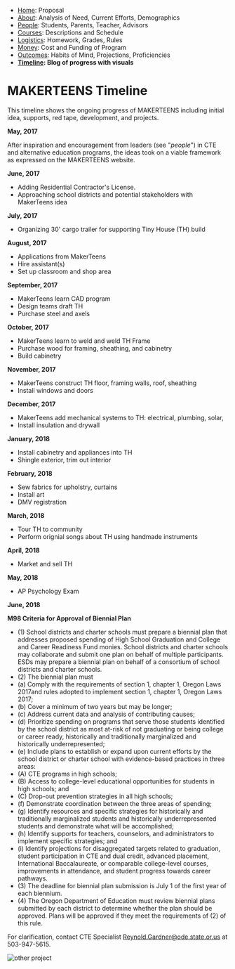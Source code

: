  - [Home](index.html): Proposal
 - [About](about.html): Analysis of Need, Current Efforts, Demographics
 - [People](people.html): Students, Parents, Teacher, Advisors
 - [Courses](courses.html): Descriptions and Schedule
 - [Logistics](logistics.html): Homework, Grades, Rules
 - [Money](money.html): Cost and Funding of Program
 - [Outcomes](outcomes.html): Habits of Mind, Projections, Proficiencies
 - **[Timeline](timeline.html): Blog of progress with visuals**

# MAKERTEENS Timeline #

This timeline shows the ongoing progress of MAKERTEENS including initial idea, supports, red tape, development, and projects.

**May, 2017**

After inspiration and encouragement from leaders (see "_people_") in CTE and alternative education programs, the ideas took on a viable framework as expressed on the MAKERTEENS website.

**June, 2017**

- Adding Residential Contractor's License. 
- Approaching school districts and potential stakeholders with MakerTeens idea

**July, 2017**

- Organizing 30' cargo trailer for supporting Tiny House (TH) build

**August, 2017**

- Applications from MakerTeens
- Hire assistant(s)
- Set up classroom and shop area

**September, 2017**

- MakerTeens learn CAD program
- Design teams draft TH
- Purchase steel and axels

**October, 2017**

- MakerTeens learn to weld and weld TH Frame
- Purchase wood for framing, sheathing, and cabinetry
- Build cabinetry

**November, 2017**

- MakerTeens construct TH floor, framing walls, roof, sheathing
- Install windows and doors

**December, 2017**

- MakerTeens add mechanical systems to TH: electrical, plumbing, solar, 
- Install insulation and drywall

**January, 2018**

- Install cabinetry and appliances into TH
- Shingle exterior, trim out interior

**February, 2018**

- Sew fabrics for upholstry, curtains 
- Install art
- DMV registration

**March, 2018**

- Tour TH to community 
- Perform orignial songs about TH using handmade instruments 

**April, 2018**

- Market and sell TH

**May, 2018**

- AP Psychology Exam

**June, 2018**




**M98 Criteria for Approval of Biennial Plan**  

*   (1) School districts and charter schools must prepare a biennial plan that addresses proposed spending of High School Graduation and College and Career Readiness Fund monies. School districts and charter schools may collaborate and submit one plan on behalf of multiple participants. ESDs may prepare a biennial plan on behalf of a consortium of school districts and charter schools.
*   (2) The biennial plan must
*   (a) Comply with the requirements of section 1, chapter 1, Oregon Laws 2017and rules adopted to implement section 1, chapter 1, Oregon Laws 2017;
*   (b) Cover a minimum of two years but may be longer;
*   (c) Address current data and analysis of contributing causes;
*   (d) Prioritize spending on programs that serve those students identified by the school district as most at-risk of not graduating or being college or career ready, historically and traditionally marginalized and historically underrepresented;
*   (e) Include plans to establish or expand upon current efforts by the school district or charter school with evidence-based practices in three areas:
*   (A) CTE programs in high schools;
*   (B) Access to college-level educational opportunities for students in high schools; and
*   (C) Drop-out prevention strategies in all high schools;
*   (f) Demonstrate coordination between the three areas of spending;
*   (g) Identify resources and specific strategies for historically and traditionally marginalized students and historically underrepresented students and demonstrate what will be accomplished;
*   (h) Identify supports for teachers, counselors, and administrators to implement specific strategies; and
*   (i) Identify projections for disaggregated targets related to graduation, student participation in CTE and dual credit, advanced placement, International Baccalaureate, or comparable college-level courses, improvements in attendance, and student progress towards career pathways.
*   (3) The deadline for biennial plan submission is July 1 of the first year of each biennium.
*   (4) The Oregon Department of Education must review biennial plans submitted by each district to determine whether the plan should be approved. Plans will be approved if they meet the requirements of (2) of this rule.

For clarification, contact CTE Specialist Reynold.Gardner@ode.state.or.us at 503-947-5615.

<img src="https://tinyhouselistings.com/wp-content/uploads/2016/12/Students-3.jpg" alt="other project" class="inline"/>
